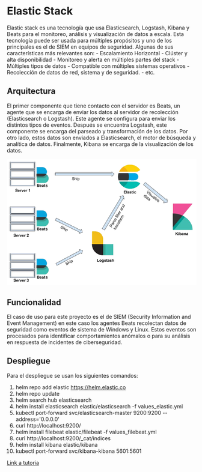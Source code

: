 # Elastic Stack
Elastic stack es una tecnología que usa Elasticsearch, Logstash, Kibana y Beats para el monitoreo, análisis y visualización de datos a escala. Esta tecnología puede ser usada para múltiples propósitos y uno de los principales es el de SIEM en equipos de seguridad. Algunas de sus características más relevantes son:
	- Escalamiento Horizontal
	- Clúster y alta disponibilidad
	- Monitoreo y alerta en múltiples partes del stack
	- Múltiples tipos de datos 
	- Compatible con múltiples sistemas operativos
	- Recolección de datos de red, sistema y de seguridad.
	- etc.

## Arquitectura

El primer componente que tiene contacto con el servidor es Beats, un agente que se encarga de enviar los datos al servidor de recolección (Elasticsearch o Logstash). Este agente se configura para enviar los distintos tipos de eventos. Después se encuentra Logstash, este componente se encarga del parseado y transformación de los datos. Por otro lado, estos datos son enviados a Elasticsearch, el motor de búsqueda y analítica de datos. Finalmente, Kibana se encarga de la visualización de los datos.


![Arquitectura de Elactic Stack](./images/architecture.png)


## Funcionalidad

El caso de uso para este proyecto es el de SIEM (Security Information and Event Management) en este caso los agentes Beats recolectan datos de seguridad como eventos de sistema de Windows y Linux. Estos eventos son procesados para identificar comportamientos anómalos o para su análisis en respuesta de incidentes de ciberseguridad.

## Despliegue

Para el despliegue se usan los siguientes comandos:
	
1. helm repo add elastic https://helm.elastic.co
2. helm repo update
3. helm search hub elasticsearch
4. helm install elasticsearch elastic/elasticsearch -f values_elastic.yml
5. kubectl port-forward svc/elasticsearch-master 9200:9200 --address='0.0.0.0'
6. curl http://localhost:9200/
7. helm install filebeat elastic/filebeat -f values_filebeat.yml
8. curl http://localhost:9200/_cat/indices
9. helm install kibana elastic/kibana
10. kubectl port-forward svc/kibana-kibana 5601:5601

[Link a tutoria](https://www.linode.com/docs/guides/how-to-deploy-the-elastic-stack-on-kubernetes/)

